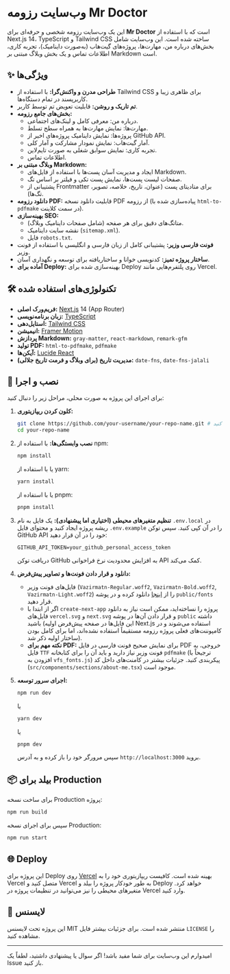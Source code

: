 # وب‌سایت رزومه Mr Doctor

این یک وب‌سایت رزومه شخصی و حرفه‌ای برای **Mr Doctor** است که با استفاده از Next.js 14، TypeScript و Tailwind CSS ساخته شده است. این وب‌سایت شامل بخش‌های درباره من، مهارت‌ها، پروژه‌های گیت‌هاب (به‌صورت داینامیک)، تجربه کاری، اطلاعات تماس و یک بخش وبلاگ مبتنی بر Markdown است.

## ✨ ویژگی‌ها

*   **طراحی مدرن و واکنش‌گرا:** با استفاده از Tailwind CSS برای ظاهری زیبا و کاربرپسند در تمام دستگاه‌ها.
*   **تم تاریک و روشن:** قابلیت تعویض تم توسط کاربر.
*   **بخش‌های جامع رزومه:**
    *   درباره من: معرفی کامل و لینک‌های اجتماعی.
    *   مهارت‌ها: نمایش مهارت‌ها به همراه سطح تسلط.
    *   پروژه‌ها: نمایش داینامیک پروژه‌های اخیر از GitHub API.
    *   آمار گیت‌هاب: نمایش نمودار مشارکت و آمار کلی.
    *   تجربه کاری: نمایش سوابق شغلی به صورت تایم‌لاین.
    *   اطلاعات تماس.
*   **وبلاگ مبتنی بر Markdown:**
    *   ایجاد و مدیریت آسان پست‌ها با استفاده از فایل‌های Markdown.
    *   صفحات لیست پست‌ها، نمایش پست تکی و فیلتر بر اساس تگ.
    *   پشتیبانی از Frontmatter برای متادیتای پست (عنوان، تاریخ، خلاصه، تصویر، تگ‌ها).
*   **دانلود رزومه PDF:** قابلیت دانلود نسخه PDF از رزومه (پیاده‌سازی شده با `html-to-pdfmake` در سمت کلاینت).
*   **بهینه‌سازی SEO:**
    *   متاتگ‌های دقیق برای هر صفحه (شامل صفحات داینامیک وبلاگ).
    *   نقشه سایت داینامیک (`sitemap.xml`).
    *   فایل `robots.txt`.
*   **فونت فارسی وزیر:** پشتیبانی کامل از زبان فارسی و انگلیسی با استفاده از فونت وزیر.
*   **ساختار پروژه تمیز:** کدنویسی خوانا و ساختاریافته برای توسعه و نگهداری آسان.
*   **آماده برای Deploy:** بهینه‌سازی شده برای Deploy روی پلتفرم‌هایی مانند Vercel.

## 🛠️ تکنولوژی‌های استفاده شده

*   **فریم‌ورک اصلی:** [Next.js](https://nextjs.org/) 14 (App Router)
*   **زبان برنامه‌نویسی:** [TypeScript](https://www.typescriptlang.org/)
*   **استایل‌دهی:** [Tailwind CSS](https://tailwindcss.com/)
*   **انیمیشن:** [Framer Motion](https://www.framer.com/motion/)
*   **پردازش Markdown:** `gray-matter`, `react-markdown`, `remark-gfm`
*   **تولید PDF:** `html-to-pdfmake`, `pdfmake`
*   **آیکن‌ها:** [Lucide React](https://lucide.dev/)
*   **مدیریت تاریخ (برای وبلاگ و فرمت تاریخ جلالی):** `date-fns`, `date-fns-jalali`

## 🚀 نصب و اجرا

برای اجرای این پروژه به صورت محلی، مراحل زیر را دنبال کنید:

1.  **کلون کردن ریپازیتوری:**
    ```bash
    git clone https://github.com/your-username/your-repo-name.git # ریپازیتوری خودتان را جایگزین کنید
    cd your-repo-name
    ```

2.  **نصب وابستگی‌ها:**
    با استفاده از npm:
    ```bash
    npm install
    ```
    یا با استفاده از yarn:
    ```bash
    yarn install
    ```
    یا با استفاده از pnpm:
    ```bash
    pnpm install
    ```

3.  **تنظیم متغیرهای محیطی (اختیاری اما پیشنهادی):**
    یک فایل به نام `.env.local` در ریشه پروژه ایجاد کنید و محتوای فایل `.env.example` را در آن کپی کنید. سپس توکن GitHub API خود را در آن قرار دهید:
    ```env
    GITHUB_API_TOKEN=your_github_personal_access_token
    ```
    دریافت توکن GitHub به افزایش محدودیت نرخ فراخوانی API کمک می‌کند.

4.  **دانلود و قرار دادن فونت‌ها و تصاویر پیش‌فرض:**
    *   فایل‌های فونت وزیر (`Vazirmatn-Regular.woff2`, `Vazirmatn-Bold.woff2`, `Vazirmatn-Light.woff2`) را از [اینجا](https://github.com/rastikerdar/vazirmatn/releases) دانلود کرده و در پوشه `public/fonts` قرار دهید.
    *   اگر از ابتدا با `create-next-app` پروژه را نساخته‌اید، ممکن است نیاز به دانلود فایل‌های `vercel.svg` و `next.svg` و قرار دادن آن‌ها در پوشه `public` داشته باشید (این فایل‌ها در صفحه پیش‌فرض اولیه Next.js استفاده می‌شوند و در کامپوننت‌های فعلی پروژه رزومه مستقیماً استفاده نشده‌اند، اما برای کامل بودن ساختار اولیه ذکر شد).
    *   **نکته مهم برای PDF:** برای نمایش صحیح فونت فارسی در فایل PDF خروجی، به فایل `TTF` فونت وزیر نیاز دارید و باید آن را برای کتابخانه `pdfmake` (ترجیحاً با افزودن به `vfs_fonts.js`) پیکربندی کنید. جزئیات بیشتر در کامنت‌های داخل کد (`src/components/sections/about-me.tsx`) موجود است.

5.  **اجرای سرور توسعه:**
    ```bash
    npm run dev
    ```
    یا
    ```bash
    yarn dev
    ```
    یا
    ```bash
    pnpm dev
    ```
    سپس مرورگر خود را باز کرده و به آدرس `http://localhost:3000` بروید.

## 📦 بیلد برای Production

برای ساخت نسخه Production پروژه:
```bash
npm run build
```
سپس برای اجرای نسخه Production:
```bash
npm run start
```

## 🌐 Deploy

این پروژه برای Deploy روی [Vercel](https://vercel.com/) بهینه شده است. کافیست ریپازیتوری خود را به Vercel متصل کنید و Vercel به طور خودکار پروژه را بیلد و Deploy خواهد کرد. متغیرهای محیطی را نیز می‌توانید در تنظیمات پروژه در Vercel وارد کنید.

## 📄 لایسنس

این پروژه تحت لایسنس MIT منتشر شده است. برای جزئیات بیشتر فایل `LICENSE` را مشاهده کنید.

---

امیدوارم این وب‌سایت برای شما مفید باشد! اگر سوال یا پیشنهادی داشتید، لطفاً یک Issue باز کنید.
